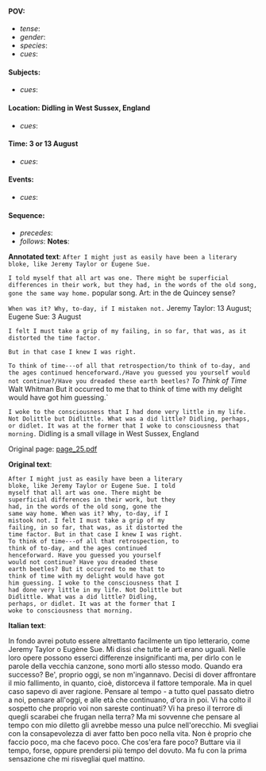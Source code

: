 #### POV: 
  - *tense*:
  - *gender*:
  - *species*:
  - *cues*:
#### Subjects:
  - *cues*:
#### Location: Didling in West Sussex, England
  - *cues*:
#### Time: 3 or 13 August
  - *cues*:
#### Events:
  - *cues*:
#### Sequence:
  - *precedes*: 
  - *follows*:
**Notes**:


**Annotated text**:
`After I might just as easily have been a literary bloke, like Jeremy Taylor or Eugene Sue.`

`I told myself that all art was one. There might be superficial differences in their work, but they had, in the words of the old song, gone the same way home.` popular song. Art: in the de Quincey sense?

`When was it? Why, to-day, if I mistaken not.` Jeremy Taylor: 13 August; Eugene Sue: 3 August

`I felt I must take a grip of my failing, in so far, that was, as it distorted the time factor.`

`But in that case I knew I was right.`

`To think of time---of all that retrospection/to think of to-day, and the ages continued henceforward./Have you guessed you yourself would not continue?/Have you dreaded these earth beetles?`
_To Think of Time_ Walt Whitman
But it occurred to me that to think of time with my delight would have got him guessing.`

`I woke to the consciousness that I had done very little in my life. Not Dolittle but Didlittle. What was a did little? Didling, perhaps, or didlet. It was at the former that I woke to consciousness that morning.` Didling is a small village in West Sussex, England

Original page:
[page_25.pdf](https://github.com/vigji/cainjb/blob/main/source_material/pages/page_25.pdf)

**Original text**:
```
After I might just as easily have been a literary 
bloke, like Jeremy Taylor or Eugene Sue. I told 
myself that all art was one. There might be 
superficial differences in their work, but they 
had, in the words of the old song, gone the 
same way home. When was it? Why, to-day, if I 
mistook not. I felt I must take a grip of my 
failing, in so far, that was, as it distorted the 
time factor. But in that case I knew I was right. 
To think of time---of all that retrospection, to 
think of to-day, and the ages continued 
henceforward. Have you guessed you yourself 
would not continue? Have you dreaded these 
earth beetles? But it occurred to me that to 
think of time with my delight would have got 
him guessing. I woke to the consciousness that I 
had done very little in my life. Not Dolittle but 
Didlittle. What was a did little? Didling, 
perhaps, or didlet. It was at the former that I 
woke to consciousness that morning. 
```


**Italian text**:

In fondo avrei potuto essere altrettanto facilmente un tipo letterario, come Jeremy Taylor o Eugène Sue. Mi dissi che tutte le arti erano uguali. Nelle loro opere possono esserci differenze insignificanti ma, per dirlo con le parole della vecchia canzone, sono morti allo stesso modo. Quando era successo? Be', proprio oggi, se non m'ingannavo. Decisi di dover affrontare il mio fallimento, in quanto, cioè, distorceva il fattore temporale. Ma in quel caso sapevo di aver ragione. Pensare al tempo - a tutto quel passato dietro a noi, pensare all'oggi, e alle età che continuano, d'ora in poi. Vi ha colto il sospetto che proprio voi non sareste continuati?
Vi ha preso il terrore di quegli scarabei che frugan nella terra? Ma mi sovvenne che pensare al tempo con mio diletto gli avrebbe messo una pulce nell'orecchio. Mi svegliai con la consapevolezza di aver fatto ben poco nella vita. Non è proprio che faccio poco, ma che facevo poco. Che cos'era fare poco? Buttare via il tempo, forse, oppure prendersi più tempo del dovuto. Ma fu con la prima sensazione che mi risvegliai quel mattino.


